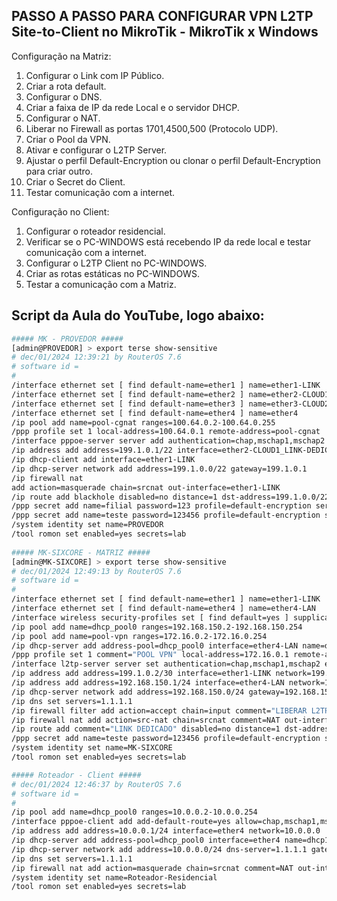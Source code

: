 ## PASSO A PASSO PARA CONFIGURAR VPN L2TP Site-to-Client no MikroTik - MikroTik x Windows ##

Configuração na Matriz:
1. Configurar o Link com IP Público.
2. Criar a rota default.
3. Configurar o DNS.
4. Criar a faixa de IP da rede Local e o servidor DHCP.
5. Configurar o NAT.
6. Liberar no Firewall as portas 1701,4500,500 (Protocolo UDP).
7. Criar o Pool da VPN.
8. Ativar e configurar o L2TP Server.
9. Ajustar o perfil Default-Encryption ou clonar o perfil Default-Encryption para criar outro.
10. Criar o Secret do Client.
11. Testar comunicação com a internet.

Configuração no Client:
1. Configurar o roteador residencial.
2. Verificar se o PC-WINDOWS está recebendo IP da rede local e testar comunicação com a internet.
3. Configurar o L2TP Client no PC-WINDOWS.
4. Criar as rotas estáticas no PC-WINDOWS.
5. Testar a comunicação com a Matriz.

## Script da Aula do YouTube, logo abaixo:

```sh
##### MK - PROVEDOR #####
[admin@PROVEDOR] > export terse show-sensitive
# dec/01/2024 12:39:21 by RouterOS 7.6
# software id =
#
/interface ethernet set [ find default-name=ether1 ] name=ether1-LINK
/interface ethernet set [ find default-name=ether2 ] name=ether2-CLOUD1_LINK-DEDICADO
/interface ethernet set [ find default-name=ether3 ] name=ether3-CLOUD2_LINK-PPPOE-CGNAT
/interface ethernet set [ find default-name=ether4 ] name=ether4
/ip pool add name=pool-cgnat ranges=100.64.0.2-100.64.0.255
/ppp profile set 1 local-address=100.64.0.1 remote-address=pool-cgnat
/interface pppoe-server server add authentication=chap,mschap1,mschap2 default-profile=default-encryption disabled=no interface=*7 one-session-per-host=yes service-name=pppoe-server
/ip address add address=199.1.0.1/22 interface=ether2-CLOUD1_LINK-DEDICADO network=199.1.0.0
/ip dhcp-client add interface=ether1-LINK
/ip dhcp-server network add address=199.1.0.0/22 gateway=199.1.0.1
/ip firewall nat
add action=masquerade chain=srcnat out-interface=ether1-LINK
/ip route add blackhole disabled=no distance=1 dst-address=199.1.0.0/22 gateway="" pref-src="" routing-table=main scope=30 suppress-hw-offload=no target-scope=10
/ppp secret add name=filial password=123 profile=default-encryption service=pppoe
/ppp secret add name=teste password=123456 profile=default-encryption service=pppoe
/system identity set name=PROVEDOR
/tool romon set enabled=yes secrets=lab
  
##### MK-SIXCORE - MATRIZ #####
[admin@MK-SIXCORE] > export terse show-sensitive 
# dec/01/2024 12:49:13 by RouterOS 7.6
# software id = 
#
/interface ethernet set [ find default-name=ether1 ] name=ether1-LINK
/interface ethernet set [ find default-name=ether4 ] name=ether4-LAN
/interface wireless security-profiles set [ find default=yes ] supplicant-identity=MikroTik
/ip pool add name=dhcp_pool0 ranges=192.168.150.2-192.168.150.254
/ip pool add name=pool-vpn ranges=172.16.0.2-172.16.0.254
/ip dhcp-server add address-pool=dhcp_pool0 interface=ether4-LAN name=dhcp1
/ppp profile set 1 comment="POOL VPN" local-address=172.16.0.1 remote-address=pool-vpn
/interface l2tp-server server set authentication=chap,mschap1,mschap2 enabled=yes one-session-per-host=yes
/ip address add address=199.1.0.2/30 interface=ether1-LINK network=199.1.0.0
/ip address add address=192.168.150.1/24 interface=ether4-LAN network=192.168.150.0
/ip dhcp-server network add address=192.168.150.0/24 gateway=192.168.150.1
/ip dns set servers=1.1.1.1
/ip firewall filter add action=accept chain=input comment="LIBERAR L2TP" dst-port=4500,1701,500 protocol=udp
/ip firewall nat add action=src-nat chain=srcnat comment=NAT out-interface=*1 to-addresses=199.1.0.2
/ip route add comment="LINK DEDICADO" disabled=no distance=1 dst-address=0.0.0.0/0 gateway=199.1.0.1 pref-src="" routing-table=main scope=30 suppress-hw-offload=no target-scope=10
/ppp secret add name=teste password=123456 profile=default-encryption service=l2tp
/system identity set name=MK-SIXCORE
/tool romon set enabled=yes secrets=lab

##### Roteador - Client #####
# dec/01/2024 12:46:37 by RouterOS 7.6
# software id = 
#
/ip pool add name=dhcp_pool0 ranges=10.0.0.2-10.0.0.254
/interface pppoe-client add add-default-route=yes allow=chap,mschap1,mschap2 disabled=no interface=ether1 name=pppoe-client password=123456 profile=default-encryption user=teste
/ip address add address=10.0.0.1/24 interface=ether4 network=10.0.0.0
/ip dhcp-server add address-pool=dhcp_pool0 interface=ether4 name=dhcp1
/ip dhcp-server network add address=10.0.0.0/24 dns-server=1.1.1.1 gateway=10.0.0.1
/ip dns set servers=1.1.1.1
/ip firewall nat add action=masquerade chain=srcnat comment=NAT out-interface=pppoe-client
/system identity set name=Roteador-Residencial
/tool romon set enabled=yes secrets=lab

``````
